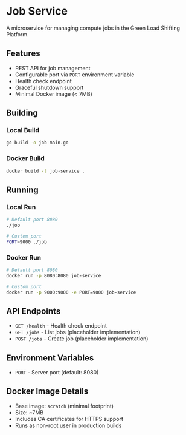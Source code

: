 # Job Service

A microservice for managing compute jobs in the Green Load Shifting Platform.

## Features

- REST API for job management
- Configurable port via `PORT` environment variable
- Health check endpoint
- Graceful shutdown support
- Minimal Docker image (< 7MB)

## Building

### Local Build
```bash
go build -o job main.go
```

### Docker Build
```bash
docker build -t job-service .
```

## Running

### Local Run
```bash
# Default port 8080
./job

# Custom port
PORT=9000 ./job
```

### Docker Run
```bash
# Default port 8080
docker run -p 8080:8080 job-service

# Custom port
docker run -p 9000:9000 -e PORT=9000 job-service
```

## API Endpoints

- `GET /health` - Health check endpoint
- `GET /jobs` - List jobs (placeholder implementation)
- `POST /jobs` - Create job (placeholder implementation)

## Environment Variables

- `PORT` - Server port (default: 8080)

## Docker Image Details

- Base image: `scratch` (minimal footprint)
- Size: ~7MB
- Includes CA certificates for HTTPS support
- Runs as non-root user in production builds